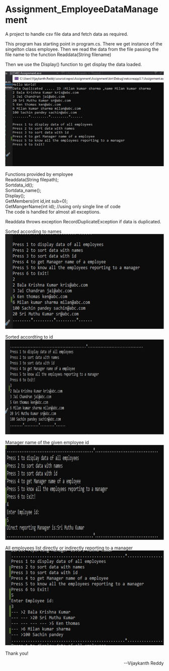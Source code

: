 # Assignment_EmployeeDataManagement
A project to handle csv file data and fetch data as required.

This program has starting point in program.cs.
There we get instance of the singelton class employee.
Then we read the data from the file passing the file name to the function Readdata(String filename)

Then we use the Display() function to get display the data loaded.

<img src="https://github.com/vijaywar/Assignment_EmployeeDataManagement/blob/master/readmeImages/1.jpg" width=600px height=300px>

Functions provided by employee <br>
Readdata(String filepath);<br>
Sortdata_id();<br>
Sortdata_name();<br>
Display();<br>
GetMembers(int id,int sub=0);<br>
GetMangerName(int id);  //using only single line of code<br>
The code is handled for almost all exceptions.<br>

Readdata throws exception RecordDuplicateException if data is duplicated.

Sorted according to names
<img src="https://github.com/vijaywar/Assignment_EmployeeDataManagement/blob/master/readmeImages/2.jpg" width=600px height=300px>

Sorted accordting to id
<img src="https://github.com/vijaywar/Assignment_EmployeeDataManagement/blob/master/readmeImages/3.jpg" width=600px height=300px>

Manager name of the given employee id
<img src="https://github.com/vijaywar/Assignment_EmployeeDataManagement/blob/master/readmeImages/4.jpg" width=600px height=300px>

All employees list directly or indirectly reporting to a manager
<img src="https://github.com/vijaywar/Assignment_EmployeeDataManagement/blob/master/readmeImages/5.jpg" width=600px height=300px>

Thank you!

<span style="float:right;">--Vijaykanth Reddy</span>
